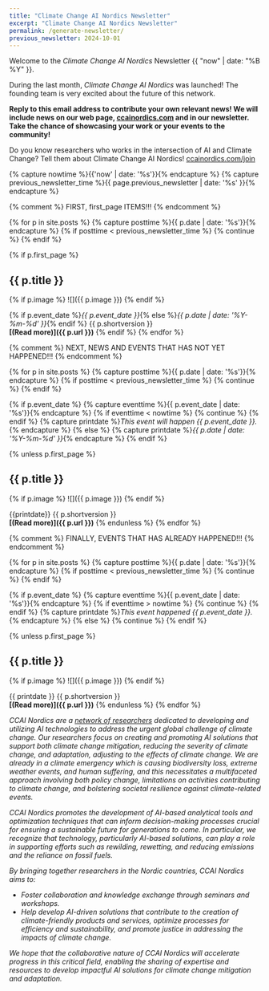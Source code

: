 ```yaml
---
title: "Climate Change AI Nordics Newsletter"
excerpt: "Climate Change AI Nordics Newsletter"
permalink: /generate-newsletter/
previous_newsletter: 2024-10-01
---
```


<style>
img{
width: 8em;
float: right;
}
</style>

Welcome to the *Climate Change AI Nordics* Newsletter {{ "now" | date: "%B %Y" }}.

During the last month, *Climate Change AI Nordics* was launched! The founding team is very excited about the future of this network.

**Reply to this email address to contribute your own relevant news! We will include news on our web page, [ccainordics.com](https://ccainordics.com) and in our newsletter. Take the chance of showcasing your work or your events to the community!**

Do you know researchers who works in the intersection of AI and Climate Change? Tell them about Climate Change AI Nordics! [ccainordics.com/join](https://ccainordics.com/join)

{% capture nowtime %}{{'now' | date: '%s'}}{% endcapture %}
{% capture previous_newsletter_time %}{{ page.previous_newsletter | date: '%s' }}{% endcapture %}

{% comment %} FIRST, first_page ITEMS!!! {% endcomment %}

{% for p in site.posts %}
{% capture posttime %}{{ p.date | date: '%s'}}{% endcapture %}
{% if posttime < previous_newsletter_time %}
{% continue %}
{% endif %}

{% if p.first_page %}
## {{ p.title }}

{% if p.image %}
![]({{ p.image  }})
{% endif %}

{% if p.event_date %}*{{ p.event_date }}*{% else %}*{{ p.date | date: '%Y-%m-%d' }}*{% endif %} {{ p.shortversion }}<br />
**[(Read more)]({{ p.url }})**
{% endif %}
{% endfor %}

{% comment %} NEXT, NEWS AND EVENTS THAT HAS NOT YET HAPPENED!!! {% endcomment %}

{% for p in site.posts %}
{% capture posttime %}{{ p.date | date: '%s'}}{% endcapture %}
{% if posttime < previous_newsletter_time %}
{% continue %}
{% endif %}

{% if p.event_date %}
{% capture eventtime %}{{ p.event_date | date: '%s'}}{% endcapture %}
{% if eventtime < nowtime %}
{% continue %}
{% endif %}
{% capture printdate %}*This event will happen {{ p.event_date }}.*{% endcapture %}
{% else %}
{% capture printdate %}*{{ p.date | date: '%Y-%m-%d' }}*{% endcapture %}
{% endif %}

{% unless p.first_page %}
## {{ p.title }}

{% if p.image %}
![]({{ p.image  }})
{% endif %}

{{printdate}} {{ p.shortversion }}<br />
**[(Read more)]({{ p.url }})**
{% endunless %}
{% endfor %}

{% comment %} FINALLY, EVENTS THAT HAS ALREADY HAPPENED!!! {% endcomment %}

{% for p in site.posts %}
{% capture posttime %}{{ p.date | date: '%s'}}{% endcapture %}
{% if posttime < previous_newsletter_time %}
{% continue %}
{% endif %}

{% if p.event_date %}
{% capture eventtime %}{{ p.event_date | date: '%s'}}{% endcapture %}
{% if eventtime > nowtime %}
{% continue %}
{% endif %}
{% capture printdate %}*This event happened {{ p.event_date }}.*{% endcapture %}
{% else %}
{% continue %}
{% endif %}

{% unless p.first_page %}
## {{ p.title }}

{% if p.image %}
![]({{ p.image  }})
{% endif %}

{{ printdate }} {{ p.shortversion }}<br />
**[(Read more)]({{ p.url }})**
{% endunless %}
{% endfor %}

*CCAI Nordics are a [network of researchers](/people/) dedicated to developing and utilizing AI technologies to address the urgent global challenge of climate change. Our researchers focus on creating and promoting AI solutions that support both climate change mitigation, reducing the severity of climate change, and adaptation, adjusting to the effects of climate change. We are already in a climate emergency which is causing biodiversity loss, extreme weather events, and human suffering, and this necessitates a multifaceted approach involving both policy change, limitations on activities contributing to climate change, and bolstering societal resilience against climate-related events.*

*CCAI Nordics promotes the development of AI-based analytical tools and optimization techniques that can inform decision-making processes crucial for ensuring a sustainable future for generations to come. In particular, we recognize that technology, particularly AI-based solutions, can play a role in supporting efforts such as rewilding, rewetting, and reducing emissions and the reliance on fossil fuels.*

*By bringing together researchers in the Nordic countries, CCAI Nordics aims to:*

* *Foster collaboration and knowledge exchange through seminars and workshops.*
* *Help develop AI-driven solutions that contribute to the creation of climate-friendly products and services, optimize processes for efficiency and sustainability, and promote justice in addressing the impacts of climate change.*

*We hope that the collaborative nature of CCAI Nordics will accelerate progress in this critical field, enabling the sharing of expertise and resources to develop impactful AI solutions for climate change mitigation and adaptation.*

